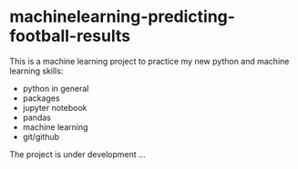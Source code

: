 # machinelearning-predicting-football-results

This is a machine learning project to practice my new python and machine learning skills:

- python in general
- packages
- jupyter notebook
- pandas
- machine learning
- git/github

The project is under development ...
